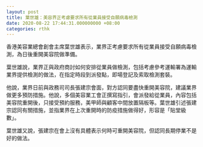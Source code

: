 ```yaml
---
layout: post
title: 葉世雄：美容界正考慮要求所有從業員接受自願病毒檢測
date: 2020-08-22 17:44:31.000000000 +08:00
categories: rthk
---
```


香港美容業總會創會主席葉世雄表示，業界正考慮要求所有從業員接受自願病毒檢測，為日後重開美容院做準備。

葉世雄說，業界正與政府商討如何安排從業員做檢測，包括考慮參考運輸署為運輸業界提供檢測的做法，在指定時段到派發點，即場登記及索取檢測套裝。

他說，業界日前與政務司司長張建宗會面，對方認同要盡快重開美容院，建議業界做更多預防措施。他說，多個美容業工會正撰寫指引，會派發給從業員，內容包括美容院重開後，只接受預約服務，美甲師與顧客中間放置隔板等。葉世雄引述張建宗認同有關措施，並指業界在上次重開時的防疫措施做得好，形容是「貼堂級數」。

葉世雄又說，張建宗在會上沒有具體表示何時可重開美容院，但認同長期停業不是好的做法。
